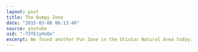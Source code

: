 ```yaml
---
layout: post
title: The Bumpy Zone
date: "2015-03-08 06:13:40"
source: youtube
uid: "-73TE1yHoQo"
excerpt: We found another Fun Zone in the Ulistac Natural Area today.
---
```

